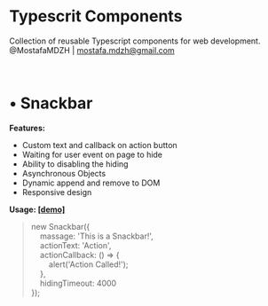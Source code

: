 # Typescrit Components
Collection of reusable Typescript components for web development.<br>
@MostafaMDZH | mostafa.mdzh@gmail.com</br>

</br>

# • Snackbar

<b>Features:</b>
<ul>
    <li>Custom text and callback on action button</li>
    <li>Waiting for user event on page to hide</li>
    <li>Ability to disabling the hiding</li>
    <li>Asynchronous Objects</li>
    <li>Dynamic append and remove to DOM</li>
    <li>Responsive design</li>
</ul>

<b>Usage: <a href="https://typescript-components.demos.mostafa-mdzh.ir/snackbar">[demo]</a></b>
> new Snackbar({</br>
>&nbsp;&nbsp;&nbsp;&nbsp;massage: 'This is a Snackbar!',</br>
>&nbsp;&nbsp;&nbsp;&nbsp;actionText: 'Action',</br>
>&nbsp;&nbsp;&nbsp;&nbsp;actionCallback: () => {</br>
>&nbsp;&nbsp;&nbsp;&nbsp;&nbsp;&nbsp;&nbsp;&nbsp;alert('Action Called!');</br>
>&nbsp;&nbsp;&nbsp;&nbsp;},</br>
>&nbsp;&nbsp;&nbsp;&nbsp;hidingTimeout: 4000</br>
>});</br>